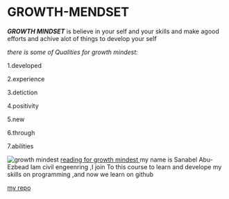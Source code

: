 # GROWTH-MENDSET

***GROWTH MINDSET*** is believe in your self and your skills and make agood efforts and achive alot of things to develop your self

*there is some of
Qualities for growth mindest:*

1.developed

2.experience

3.detiction


4.positivity

5.new

6.through

7.abilities

![growth mindest](https://www.hopehighonline.org/wp-content/uploads/2019/07/Growth-Mindset-Illustration-01.jpg)
[reading for growth mindest  ](https://www.psychologytoday.com/us/basics/growth-mindset)
my name is Sanabel Abu-Ezbead Iam civil engeenring ,I join To this course to learn and develope my skills on programming ,and now we learn on github

[my repo]( https://sanabel8.github.io/GROWTH-MENDSET/)
